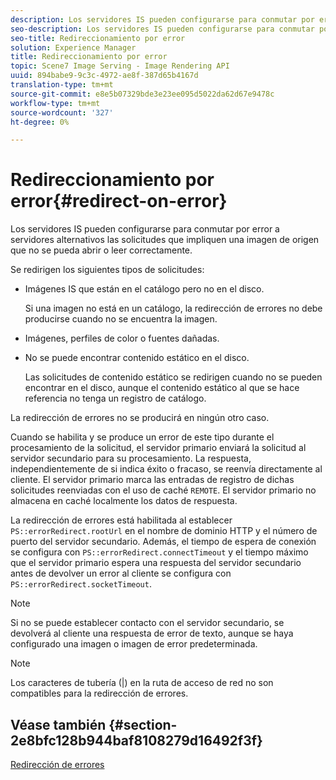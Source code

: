 ```yaml
---
description: Los servidores IS pueden configurarse para conmutar por error a servidores alternativos las solicitudes que impliquen una imagen de origen que no se pueda abrir o leer correctamente.
seo-description: Los servidores IS pueden configurarse para conmutar por error a servidores alternativos las solicitudes que impliquen una imagen de origen que no se pueda abrir o leer correctamente.
seo-title: Redireccionamiento por error
solution: Experience Manager
title: Redireccionamiento por error
topic: Scene7 Image Serving - Image Rendering API
uuid: 894babe9-9c3c-4972-ae8f-387d65b4167d
translation-type: tm+mt
source-git-commit: e8e5b07329bde3e23ee095d5022da62d67e9478c
workflow-type: tm+mt
source-wordcount: '327'
ht-degree: 0%

---
```



# Redireccionamiento por error{#redirect-on-error}

Los servidores IS pueden configurarse para conmutar por error a servidores alternativos las solicitudes que impliquen una imagen de origen que no se pueda abrir o leer correctamente.

Se redirigen los siguientes tipos de solicitudes:

* Imágenes IS que están en el catálogo pero no en el disco.

   Si una imagen no está en un catálogo, la redirección de errores no debe producirse cuando no se encuentra la imagen.

* Imágenes, perfiles de color o fuentes dañadas.
* No se puede encontrar contenido estático en el disco.

   Las solicitudes de contenido estático se redirigen cuando no se pueden encontrar en el disco, aunque el contenido estático al que se hace referencia no tenga un registro de catálogo.

La redirección de errores no se producirá en ningún otro caso.

Cuando se habilita y se produce un error de este tipo durante el procesamiento de la solicitud, el servidor primario enviará la solicitud al servidor secundario para su procesamiento. La respuesta, independientemente de si indica éxito o fracaso, se reenvía directamente al cliente. El servidor primario marca las entradas de registro de dichas solicitudes reenviadas con el uso de caché `REMOTE`. El servidor primario no almacena en caché localmente los datos de respuesta.

La redirección de errores está habilitada al establecer `PS::errorRedirect.rootUrl` en el nombre de dominio HTTP y el número de puerto del servidor secundario. Además, el tiempo de espera de conexión se configura con `PS::errorRedirect.connectTimeout` y el tiempo máximo que el servidor primario espera una respuesta del servidor secundario antes de devolver un error al cliente se configura con `PS::errorRedirect.socketTimeout`.

>[!NOTE]
>
>Si no se puede establecer contacto con el servidor secundario, se devolverá al cliente una respuesta de error de texto, aunque se haya configurado una imagen o imagen de error predeterminada.

>[!NOTE]
>
>Los caracteres de tubería (|) en la ruta de acceso de red no son compatibles para la redirección de errores.

## Véase también {#section-2e8bfc128b944baf8108279d16492f3f}

[Redirección de errores](../../../is-api/image-serving-api-ref/c-configuration-and-administration/c-server-settings/r-error-redirection.md#reference-268b1bf6ce1b44bb979727c6f5daf1ac)
